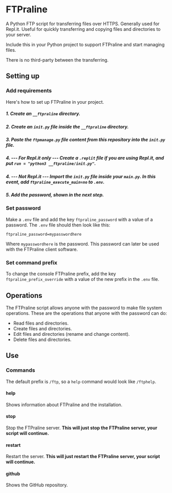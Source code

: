 # FTPraline
A Python FTP script for transferring files over HTTPS.
Generally used for Repl.it.
Useful for quickly transferring and copying files and directories to your server.

Include this in your Python project to support FTPraline and start managing files.

There is no third-party between the transferring.

## Setting up
### Add requirements
Here's how to set up FTPraline in your project.

##### 1. Create an `__ftpraline` directory.
##### 2. Create an `init.py` file inside the `__ftpraline` directory.
##### 3. Paste the `ftpmanage.py` file content from this repository into the `init.py` file.
##### 4. --- For Repl.it only --- Create a `.replit` file if you are using Repl.it, and put `run = "python3 __ftpraline/init.py"`.
##### 4. --- Not Repl.it --- Import the `init.py` file inside your `main.py`. In this event, add `ftpraline_execute_main=no` to `.env`.
##### 5. Add the password, shown in the next step.

### Set password
Make a `.env` file and add the key `ftpraline_password` with a value of a password.
The `.env` file should then look like this:
```
ftpraline_password=mypasswordhere
```
Where `mypasswordhere` is the password.
This password can later be used with the FTPraline client software.
### Set command prefix
To change the console FTPraline prefix, add the key `ftpraline_prefix_override` with a value of the new prefix in the `.env` file.

## Operations
The FTPraline script allows anyone with the password to make file system operations.
These are the operations that anyone with the password can do:
* Read files and directories.
* Create files and directories.
* Edit files and directories (rename and change content).
* Delete files and directories.

## Use
### Commands
The default prefix is `/ftp`, so a `help` command would look like `/ftphelp`.
#### help
Shows information about FTPraline and the installation.
#### stop
Stop the FTPraline server.
**This will just stop the FTPraline server, your script will continue.**
#### restart
Restart the server.
**This will just restart the FTPraline server, your script will continue.**
#### github
Shows the GitHub repository.
